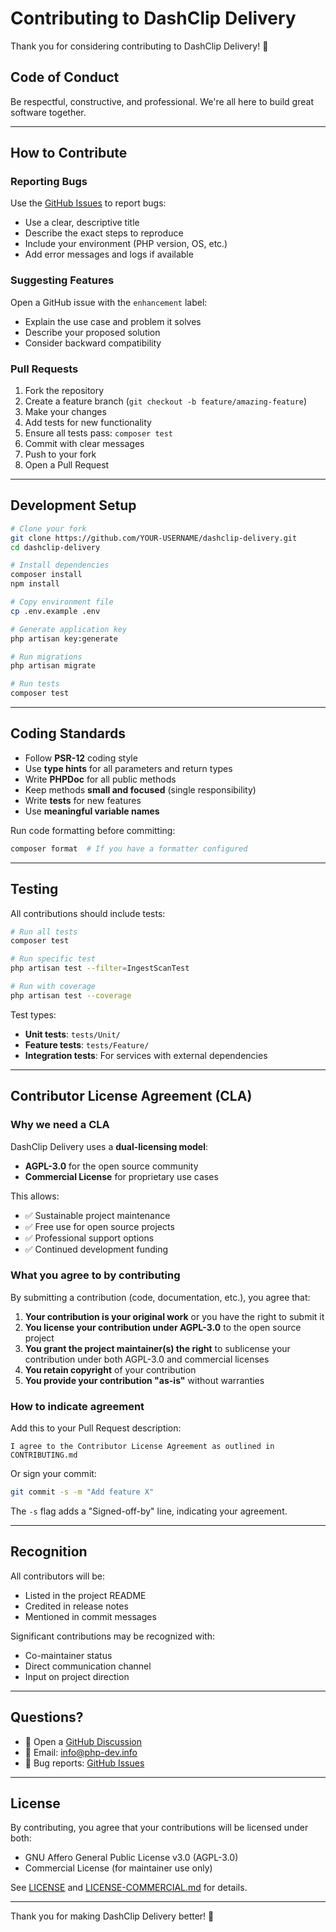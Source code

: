 # Contributing to DashClip Delivery

Thank you for considering contributing to DashClip Delivery! 🎉

## Code of Conduct

Be respectful, constructive, and professional. We're all here to build great software together.

---

## How to Contribute

### Reporting Bugs

Use the [GitHub Issues](https://github.com/N3XT0R/dashclip-delivery/issues) to report bugs:

- Use a clear, descriptive title
- Describe the exact steps to reproduce
- Include your environment (PHP version, OS, etc.)
- Add error messages and logs if available

### Suggesting Features

Open a GitHub issue with the `enhancement` label:

- Explain the use case and problem it solves
- Describe your proposed solution
- Consider backward compatibility

### Pull Requests

1. Fork the repository
2. Create a feature branch (`git checkout -b feature/amazing-feature`)
3. Make your changes
4. Add tests for new functionality
5. Ensure all tests pass: `composer test`
6. Commit with clear messages
7. Push to your fork
8. Open a Pull Request

---

## Development Setup

```bash
# Clone your fork
git clone https://github.com/YOUR-USERNAME/dashclip-delivery.git
cd dashclip-delivery

# Install dependencies
composer install
npm install

# Copy environment file
cp .env.example .env

# Generate application key
php artisan key:generate

# Run migrations
php artisan migrate

# Run tests
composer test
```

---

## Coding Standards

- Follow **PSR-12** coding style
- Use **type hints** for all parameters and return types
- Write **PHPDoc** for all public methods
- Keep methods **small and focused** (single responsibility)
- Write **tests** for new features
- Use **meaningful variable names**

Run code formatting before committing:

```bash
composer format  # If you have a formatter configured
```

---

## Testing

All contributions should include tests:

```bash
# Run all tests
composer test

# Run specific test
php artisan test --filter=IngestScanTest

# Run with coverage
php artisan test --coverage
```

Test types:

- **Unit tests**: `tests/Unit/`
- **Feature tests**: `tests/Feature/`
- **Integration tests**: For services with external dependencies

---

## Contributor License Agreement (CLA)

### Why we need a CLA

DashClip Delivery uses a **dual-licensing model**:

- **AGPL-3.0** for the open source community
- **Commercial License** for proprietary use cases

This allows:

- ✅ Sustainable project maintenance
- ✅ Free use for open source projects
- ✅ Professional support options
- ✅ Continued development funding

### What you agree to by contributing

By submitting a contribution (code, documentation, etc.), you agree that:

1. **Your contribution is your original work** or you have the right to submit it
2. **You license your contribution under AGPL-3.0** to the open source project
3. **You grant the project maintainer(s) the right** to sublicense your contribution under both AGPL-3.0 and commercial
   licenses
4. **You retain copyright** of your contribution
5. **You provide your contribution "as-is"** without warranties

### How to indicate agreement

Add this to your Pull Request description:

```
I agree to the Contributor License Agreement as outlined in CONTRIBUTING.md
```

Or sign your commit:

```bash
git commit -s -m "Add feature X"
```

The `-s` flag adds a "Signed-off-by" line, indicating your agreement.

---

## Recognition

All contributors will be:

- Listed in the project README
- Credited in release notes
- Mentioned in commit messages

Significant contributions may be recognized with:

- Co-maintainer status
- Direct communication channel
- Input on project direction

---

## Questions?

- 💬 Open a [GitHub Discussion](https://github.com/N3XT0R/dashclip-delivery/discussions)
- 📧 Email: info@php-dev.info
- 🐛 Bug reports: [GitHub Issues](https://github.com/N3XT0R/dashclip-delivery/issues)

---

## License

By contributing, you agree that your contributions will be licensed under both:

- GNU Affero General Public License v3.0 (AGPL-3.0)
- Commercial License (for maintainer use only)

See [LICENSE](LICENSE) and [LICENSE-COMMERCIAL.md](LICENSE-COMMERCIAL.md) for details.

---

Thank you for making DashClip Delivery better! 🚀